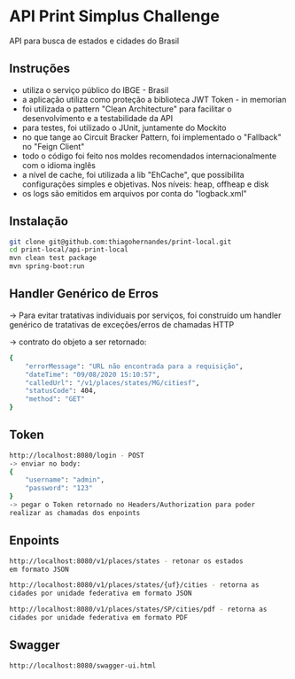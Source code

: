 # API Print Simplus Challenge

API para busca de estados e cidades do Brasil

## Instruções
- utiliza o serviço público do IBGE - Brasil
- a aplicação utiliza como proteção a biblioteca JWT Token - in memorian
- foi utilizada o pattern "Clean Architecture" para facilitar o desenvolvimento e a testabilidade da API
- para testes, foi utilizado o JUnit, juntamente do Mockito
- no que tange ao Circuit Bracker Pattern, foi implementado o "Fallback" no "Feign Client"
- todo o código foi feito nos moldes recomendados internacionalmente com o idioma inglês
- a nível de cache, foi utilizada a lib "EhCache", que possibilita configurações simples e objetivas. Nos níveis: heap, offheap e disk
- os logs são emitidos em arquivos por conta do "logback.xml"

## Instalação

```bash
git clone git@github.com:thiagohernandes/print-local.git
cd print-local/api-print-local
mvn clean test package
mvn spring-boot:run
```
## Handler Genérico de Erros
-> Para evitar tratativas individuais por serviços, foi construído um handler genérico de tratativas de exceções/erros de chamadas HTTP

-> contrato do objeto a ser retornado:
```bash
{
    "errorMessage": "URL não encontrada para a requisição",
    "dateTime": "09/08/2020 15:10:57",
    "calledUrl": "/v1/places/states/MG/citiesf",
    "statusCode": 404,
    "method": "GET"
}
```

## Token

```bash
http://localhost:8080/login - POST
-> enviar no body:
{
    "username": "admin",
    "password": "123"
}
-> pegar o Token retornado no Headers/Authorization para poder 
realizar as chamadas dos enpoints

```

## Enpoints

```bash
http://localhost:8080/v1/places/states - retonar os estados
em formato JSON

http://localhost:8080/v1/places/states/{uf}/cities - retorna as
cidades por unidade federativa em formato JSON

http://localhost:8080/v1/places/states/SP/cities/pdf - retorna as
cidades por unidade federativa em formato PDF
```

## Swagger

```bash
http://localhost:8080/swagger-ui.html
```


